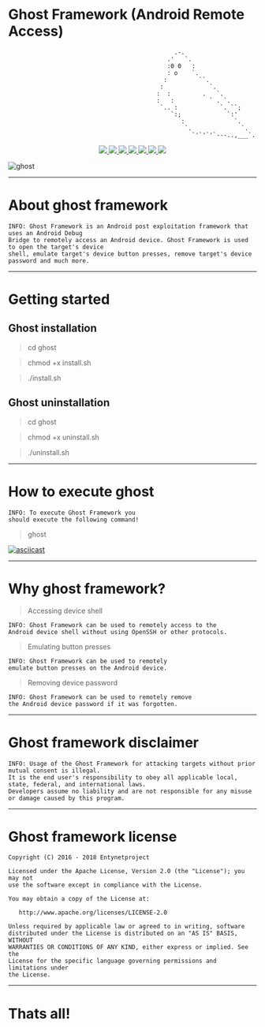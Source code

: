 # Ghost Framework (Android Remote Access)

                                                   .-.
                                                 .'   `.
                                                 :0 0   :
                                                 : o    `.
                                                :         ``.
                                               :             `.
                                              :  :         .   `.
                                              :   :          ` . `.
                                               `.. :            `. ``;
                                                  `:;             `:'
                                                     :              `.
                                                      `.              `.     
                                                        `'`'`'`---..,___`.

<p align="center">
  <a href="http://entynetproject.simplesite.com/">
    <img src="https://img.shields.io/badge/entynetproject-Ivan%20Nikolsky-blue.svg">
  </a> 
  <a href="https://github.com/entynetproject/ghost/releases">
    <img src="https://img.shields.io/github/release/entynetproject/ghost.svg">
  </a>
  <a href="https://wikipedia.org/wiki/Python_(programming_language)">
    <img src="https://img.shields.io/badge/language-python-blue.svg">
 </a>
  <a href="https://github.com/entynetproject/ghost">
    <img src="https://img.shields.io/badge/vulnerability-adb-red.svg">
 </a>
  <a href="https://github.com/entynetproject/ghost/issues?q=is%3Aissue+is%3Aclosed">
      <img src="https://img.shields.io/github/issues/entynetproject/ghost.svg">
  </a>
  <a href="https://github.com/entynetproject/ghost/wiki">
      <img src="https://img.shields.io/badge/wiki%20-ghost-lightgrey.svg">
 </a>
  <a href="https://twitter.com/entynetproject">
    <img src="https://img.shields.io/badge/twitter-entynetproject-blue.svg">
 </a>
</p>

![ghost](https://user-images.githubusercontent.com/54115104/70379805-9fef0880-1942-11ea-8bc8-eb313ab89567.png)

***

# About ghost framework

    INFO: Ghost Framework is an Android post exploitation framework that uses an Android Debug 
    Bridge to remotely access an Android device. Ghost Framework is used to open the target's device 
    shell, emulate target's device button presses, remove target's device password and much more.
    
***

# Getting started

## Ghost installation

> cd ghost

> chmod +x install.sh

> ./install.sh

## Ghost uninstallation

> cd ghost

> chmod +x uninstall.sh

> ./uninstall.sh

***

# How to execute ghost

    INFO: To execute Ghost Framework you 
    should execute the following command!

> ghost

[![asciicast](https://user-images.githubusercontent.com/54115104/70388307-e8e5a200-19c0-11ea-96c5-8e5938cc03f6.png)](https://asciinema.org/a/mG7WvaXX0a7cj7lIPXFlH2Z7b)

***

# Why ghost framework?

> Accessing device shell

    INFO: Ghost Framework can be used to remotely access to the 
    Android device shell without using OpenSSH or other protocols.
    
> Emulating button presses

    INFO: Ghost Framework can be used to remotely 
    emulate button presses on the Android device.

> Removing device password

    INFO: Ghost Framework can be used to remotely remove 
    the Android device password if it was forgotten.

***

# Ghost framework disclaimer

    INFO: Usage of the Ghost Framework for attacking targets without prior mutual consent is illegal. 
    It is the end user's responsibility to obey all applicable local, state, federal, and international laws. 
    Developers assume no liability and are not responsible for any misuse or damage caused by this program.
    
***

# Ghost framework license

    Copyright (C) 2016 - 2018 Entynetproject

    Licensed under the Apache License, Version 2.0 (the "License"); you may not
    use the software except in compliance with the License.

    You may obtain a copy of the License at:

       http://www.apache.org/licenses/LICENSE-2.0

    Unless required by applicable law or agreed to in writing, software
    distributed under the License is distributed on an "AS IS" BASIS, WITHOUT
    WARRANTIES OR CONDITIONS OF ANY KIND, either express or implied. See the
    License for the specific language governing permissions and limitations under
    the License.

***

# Thats all!
